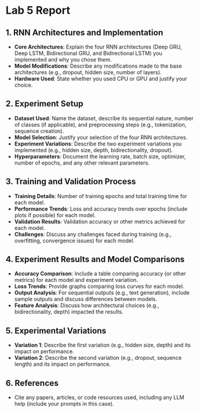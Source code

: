 # Lab 5 Report

## 1. RNN Architectures and Implementation

- **Core Architectures**: Explain the four RNN architectures (Deep GRU, Deep LSTM, Bidirectional GRU, and Bidirectional LSTM) you implemented and why you chose them.
- **Model Modifications**: Describe any modifications made to the base architectures (e.g., dropout, hidden size, number of layers).
- **Hardware Used**: State whether you used CPU or GPU and justify your choice.

## 2. Experiment Setup

- **Dataset Used**: Name the dataset, describe its sequential nature, number of classes (if applicable), and preprocessing steps (e.g., tokenization, sequence creation).
- **Model Selection**: Justify your selection of the four RNN architectures.
- **Experiment Variations**: Describe the two experiment variations you implemented (e.g., hidden size, depth, bidirectionality, dropout).
- **Hyperparameters**: Document the learning rate, batch size, optimizer, number of epochs, and any other relevant parameters.

## 3. Training and Validation Process

- **Training Details**: Number of training epochs and total training time for each model.
- **Performance Trends**: Loss and accuracy trends over epochs (include plots if possible) for each model.
- **Validation Results**: Validation accuracy or other metrics achieved for each model.
- **Challenges**: Discuss any challenges faced during training (e.g., overfitting, convergence issues) for each model.

## 4. Experiment Results and Model Comparisons

- **Accuracy Comparison**: Include a table comparing accuracy (or other metrics) for each model and experiment variation.
- **Loss Trends**: Provide graphs comparing loss curves for each model.
- **Output Analysis**: For sequential outputs (e.g., text generation), include sample outputs and discuss differences between models.
- **Feature Analysis**: Discuss how architectural choices (e.g., bidirectionality, depth) impacted the results.

## 5. Experimental Variations

- **Variation 1**: Describe the first variation (e.g., hidden size, depth) and its impact on performance.
- **Variation 2**: Describe the second variation (e.g., dropout, sequence length) and its impact on performance.

## 6. References

- Cite any papers, articles, or code resources used, including any LLM help (include your prompts in this case).

